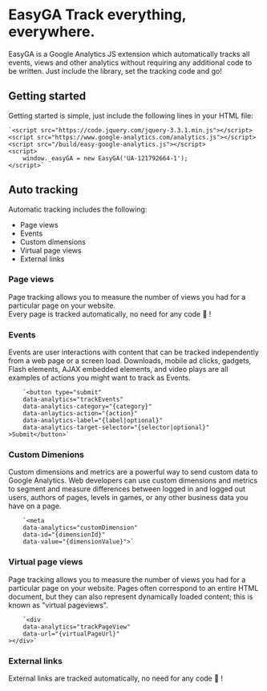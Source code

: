 EasyGA Track everything, everywhere.
====================================

EasyGA is a Google Analytics JS extension which automatically tracks all events, views and other analytics without requiring any additional code to be written. Just include the library, set the tracking code and go!

Getting started
---------------

Getting started is simple, just include the following lines in your HTML file:

    `<script src="https://code.jquery.com/jquery-3.3.1.min.js"></script>
    <script src="https://www.google-analytics.com/analytics.js"></script>
    <script src="/build/easy-google-analytics.js"></script>
    <script>
        window._easyGA = new EasyGA('UA-121792664-1');
    </script>` 
    

Auto tracking
-------------

Automatic tracking includes the following:

*   Page views
*   Events
*   Custom dimensions
*   Virtual page views
*   External links

### Page views

Page tracking allows you to measure the number of views you had for a particular page on your website.  
Every page is tracked automatically, no need for any code 🎉 !

### Events

Events are user interactions with content that can be tracked independently from a web page or a screen load. Downloads, mobile ad clicks, gadgets, Flash elements, AJAX embedded elements, and video plays are all examples of actions you might want to track as Events.

        `<button type="submit" 
        data-analytics="trackEvents" 
        data-analytics-category="{category}"
        data-anlaytics-action="{action}"
        data-analytics-label="{label|optional}"
        data-analytics-target-selector="{selector|optional}"
    >Submit</button>` 
        

### Custom Dimenions

Custom dimensions and metrics are a powerful way to send custom data to Google Analytics. Web developers can use custom dimensions and metrics to segment and measure differences between logged in and logged out users, authors of pages, levels in games, or any other business data you have on a page.

        `<meta 
        data-analytics="customDimension" 
        data-id="{dimensionId}"
        data-value="{dimensionValue}">` 
        

### Virtual page views

Page tracking allows you to measure the number of views you had for a particular page on your website. Pages often correspond to an entire HTML document, but they can also represent dynamically loaded content; this is known as "virtual pageviews".

        `<div 
        data-analytics="trackPageView" 
        data-url="{virtualPageUrl}" 
    ></div>` 
        

### External links

External links are tracked automatically, no need for any code 🎉 !